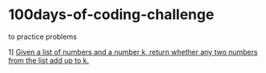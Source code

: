 # 100days-of-coding-challenge
to practice problems

1] [Given a list of numbers and a number k, return whether any two numbers from the list add up to k.
](Day001.md)
